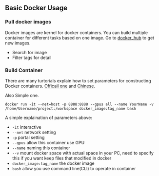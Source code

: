 ## Basic Docker Usage
### Pull docker images
Docker images are kernel for docker containers. You can build multiple container for different tasks based on one image. Go to [docker_hub](https://hub.docker.com/) to get new images.
* Search for image
* Filter tags for detail

### Build Container
There are many turtorials explain how to set parameters for constructing Docker containers. [Officail one](https://docs.docker.com/engine/reference/commandline/run/) and [Chinese](https://www.runoob.com/docker/docker-run-command.html).

Also Simple one.
```
docker run -it --net=host -p 8888:8888 --gpus all --name YourName -v /home/Username/project:/workspace docker_image:tag_name bash
```
A simple explaination of parameters above:
* `-it` interactive
* `--net` network setting
* `-p` portal setting
* `--gpus` allow this container use GPU
* `--name` naming this container
* `--v` mount docker space with actual space in your PC, need to specify this if you want keep files that modified in docker
* `docker_image:tag_name` the docker image
* `bash` allow you use command line(CLI) to operate in container
